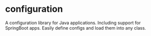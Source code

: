 # configuration

A configuration library for Java applications. Including support for SpringBoot apps.
Easily define configs and load them into any class.